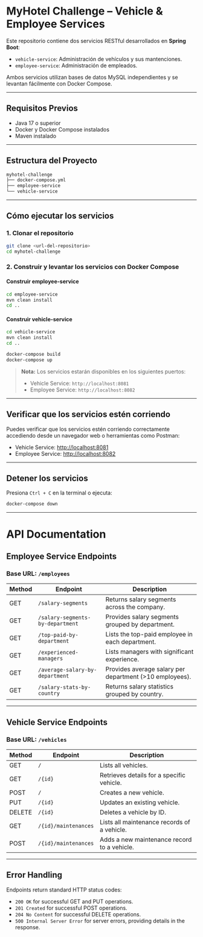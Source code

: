 # MyHotel Challenge – Vehicle & Employee Services

Este repositorio contiene dos servicios RESTful desarrollados en **Spring Boot**:

- `vehicle-service`: Administración de vehículos y sus mantenciones.
- `employee-service`: Administración de empleados.

Ambos servicios utilizan bases de datos MySQL independientes y se levantan fácilmente con Docker Compose.

---

## Requisitos Previos

- Java 17 o superior
- Docker y Docker Compose instalados
- Maven instalado

---

## Estructura del Proyecto

```bash
myhotel-challenge
├── docker-compose.yml
├── employee-service
└── vehicle-service
```

---

## Cómo ejecutar los servicios

### 1. Clonar el repositorio

```bash
git clone <url-del-repositorio>
cd myhotel-challenge
```

### 2. Construir y levantar los servicios con Docker Compose

#### Construir employee-service
```bash
cd employee-service
mvn clean install
cd ..
```


#### Construir vehicle-service

```bash
cd vehicle-service
mvn clean install
cd ..
```


```bash
docker-compose build
docker-compose up
```

> **Nota:** Los servicios estarán disponibles en los siguientes puertos:
>
> - Vehicle Service: `http://localhost:8081`
> - Employee Service: `http://localhost:8082`

---

## Verificar que los servicios estén corriendo

Puedes verificar que los servicios estén corriendo correctamente accediendo desde un navegador web o herramientas como Postman:

- Vehicle Service: [http://localhost:8081](http://localhost:8081)
- Employee Service: [http://localhost:8082](http://localhost:8082)

---

## Detener los servicios

Presiona `Ctrl + C` en la terminal o ejecuta:

```bash
docker-compose down
```

---


# API Documentation

## Employee Service Endpoints

### Base URL: `/employees`

| Method | Endpoint                                  | Description                                          |
|--------|-------------------------------------------|------------------------------------------------------|
| GET    | `/salary-segments`                        | Returns salary segments across the company.          |
| GET    | `/salary-segments-by-department`          | Provides salary segments grouped by department.      |
| GET    | `/top-paid-by-department`                 | Lists the top-paid employee in each department.      |
| GET    | `/experienced-managers`                   | Lists managers with significant experience.          |
| GET    | `/average-salary-by-department`           | Provides average salary per department (>10 employees).|
| GET    | `/salary-stats-by-country`                | Returns salary statistics grouped by country.        |

---

## Vehicle Service Endpoints

### Base URL: `/vehicles`

| Method | Endpoint                           | Description                               |
|--------|------------------------------------|-------------------------------------------|
| GET    | `/`                                | Lists all vehicles.                       |
| GET    | `/{id}`                            | Retrieves details for a specific vehicle. |
| POST   | `/`                                | Creates a new vehicle.                    |
| PUT    | `/{id}`                            | Updates an existing vehicle.              |
| DELETE | `/{id}`                            | Deletes a vehicle by ID.                  |
| GET    | `/{id}/maintenances`               | Lists all maintenance records of a vehicle.|
| POST   | `/{id}/maintenances`               | Adds a new maintenance record to a vehicle.|

---

## Error Handling

Endpoints return standard HTTP status codes:
- `200 OK` for successful GET and PUT operations.
- `201 Created` for successful POST operations.
- `204 No Content` for successful DELETE operations.
- `500 Internal Server Error` for server errors, providing details in the response.
